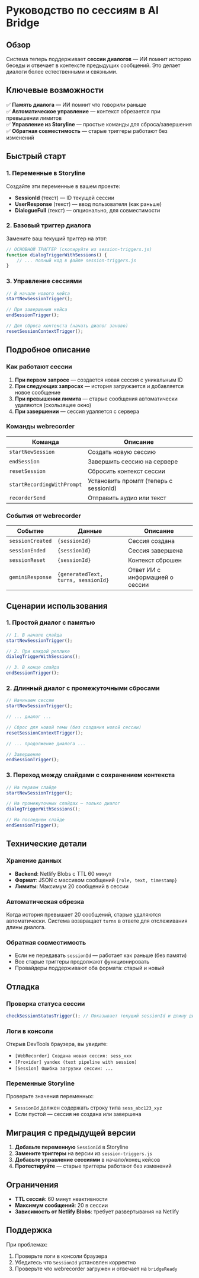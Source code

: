 # Руководство по сессиям в AI Bridge

## Обзор

Система теперь поддерживает **сессии диалогов** — ИИ помнит историю беседы и отвечает в контексте предыдущих сообщений. Это делает диалоги более естественными и связными.

## Ключевые возможности

✅ **Память диалога** — ИИ помнит что говорили раньше  
✅ **Автоматическое управление** — контекст обрезается при превышении лимитов  
✅ **Управление из Storyline** — простые команды для сброса/завершения  
✅ **Обратная совместимость** — старые триггеры работают без изменений  

## Быстрый старт

### 1. Переменные в Storyline

Создайте эти переменные в вашем проекте:

- **SessionId** (текст) — ID текущей сессии
- **UserResponse** (текст) — ввод пользователя (как раньше)
- **DialogueFull** (текст) — опционально, для совместимости

### 2. Базовый триггер диалога

Замените ваш текущий триггер на этот:

```javascript
// ОСНОВНОЙ ТРИГГЕР (скопируйте из session-triggers.js)
function dialogTriggerWithSessions() {
    // ... полный код в файле session-triggers.js
}
```

### 3. Управление сессиями

```javascript
// В начале нового кейса
startNewSessionTrigger();

// При завершении кейса  
endSessionTrigger();

// Для сброса контекста (начать диалог заново)
resetSessionContextTrigger();
```

## Подробное описание

### Как работают сессии

1. **При первом запросе** — создается новая сессия с уникальным ID
2. **При следующих запросах** — история загружается и добавляется новое сообщение
3. **При превышении лимита** — старые сообщения автоматически удаляются (скользящее окно)
4. **При завершении** — сессия удаляется с сервера

### Команды webrecorder

| Команда | Описание |
|---------|----------|
| `startNewSession` | Создать новую сессию |
| `endSession` | Завершить сессию на сервере |
| `resetSession` | Сбросить контекст сессии |
| `startRecordingWithPrompt` | Установить промпт (теперь с sessionId) |
| `recorderSend` | Отправить аудио или текст |

### События от webrecorder

| Событие | Данные | Описание |
|---------|--------|----------|
| `sessionCreated` | `{sessionId}` | Сессия создана |
| `sessionEnded` | `{sessionId}` | Сессия завершена |
| `sessionReset` | `{sessionId}` | Контекст сброшен |
| `geminiResponse` | `{generatedText, turns, sessionId}` | Ответ ИИ с информацией о сессии |

## Сценарии использования

### 1. Простой диалог с памятью

```javascript
// 1. В начале слайда
startNewSessionTrigger();

// 2. При каждой реплике
dialogTriggerWithSessions();

// 3. В конце слайда
endSessionTrigger();
```

### 2. Длинный диалог с промежуточными сбросами

```javascript
// Начинаем сессию
startNewSessionTrigger();

// ... диалог ...

// Сброс для новой темы (без создания новой сессии)
resetSessionContextTrigger();

// ... продолжение диалога ...

// Завершение
endSessionTrigger();
```

### 3. Переход между слайдами с сохранением контекста

```javascript
// На первом слайде
startNewSessionTrigger();

// На промежуточных слайдах — только диалог
dialogTriggerWithSessions();

// На последнем слайде
endSessionTrigger();
```

## Технические детали

### Хранение данных

- **Backend**: Netlify Blobs с TTL 60 минут
- **Формат**: JSON с массивом сообщений `{role, text, timestamp}`
- **Лимиты**: Максимум 20 сообщений в сессии

### Автоматическая обрезка

Когда история превышает 20 сообщений, старые удаляются автоматически. Система возвращает `turns` в ответе для отслеживания длины диалога.

### Обратная совместимость

- Если не передавать `sessionId` — работает как раньше (без памяти)
- Все старые триггеры продолжают функционировать
- Провайдеры поддерживают оба формата: старый и новый

## Отладка

### Проверка статуса сессии

```javascript
checkSessionStatusTrigger(); // Показывает текущий sessionId и длину диалога
```

### Логи в консоли

Открыв DevTools браузера, вы увидите:
- `[WebRecorder] Создана новая сессия: sess_xxx`
- `[Provider] yandex (text pipeline with session)`
- `[Session] Ошибка загрузки сессии: ...`

### Переменные Storyline

Проверьте значения переменных:
- `SessionId` должен содержать строку типа `sess_abc123_xyz`
- Если пустой — сессия не создана или завершена

## Миграция с предыдущей версии

1. **Добавьте переменную** `SessionId` в Storyline
2. **Замените триггеры** на версии из `session-triggers.js`
3. **Добавьте управление сессиями** в начало/конец кейсов
4. **Протестируйте** — старые триггеры работают без изменений

## Ограничения

- **TTL сессий**: 60 минут неактивности
- **Максимум сообщений**: 20 в сессии
- **Зависимость от Netlify Blobs**: требует развертывания на Netlify

## Поддержка

При проблемах:
1. Проверьте логи в консоли браузера
2. Убедитесь что `SessionId` установлен корректно
3. Проверьте что webrecorder загружен и отвечает на `bridgeReady`
